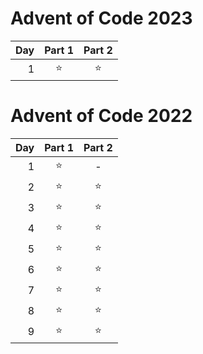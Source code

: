 # Advent of Code 2023

| Day | Part 1 | Part 2 |
| --: | :----: | :----: |
|   1 |   ⭐   |   ⭐   |

# Advent of Code 2022

| Day | Part 1 | Part 2 |
| --: | :----: | :----: |
|   1 |   ⭐   |   -    |
|   2 |   ⭐   |   ⭐   |
|   3 |   ⭐   |   ⭐   |
|   4 |   ⭐   |   ⭐   |
|   5 |   ⭐   |   ⭐   |
|   6 |   ⭐   |   ⭐   |
|   7 |   ⭐   |   ⭐   |
|   8 |   ⭐   |   ⭐   |
|   9 |   ⭐   |   ⭐   |
